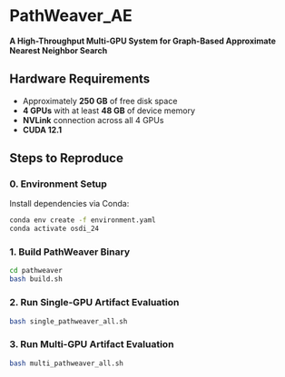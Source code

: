 # PathWeaver_AE
**A High-Throughput Multi-GPU System for Graph-Based Approximate Nearest Neighbor Search**

## Hardware Requirements
* Approximately **250 GB** of free disk space
* **4 GPUs** with at least **48 GB** of device memory
* **NVLink** connection across all 4 GPUs
* **CUDA 12.1**

## Steps to Reproduce

### 0. Environment Setup

Install dependencies via Conda:

```bash
conda env create -f environment.yaml
conda activate osdi_24
```

### 1. Build PathWeaver Binary

```bash
cd pathweaver
bash build.sh
```

### 2. Run Single-GPU Artifact Evaluation

```bash
bash single_pathweaver_all.sh
```

### 3. Run Multi-GPU Artifact Evaluation

```bash
bash multi_pathweaver_all.sh
```
